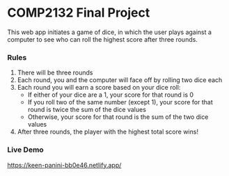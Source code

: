 # COMP2132 Final Project
This web app initiates a game of dice, in which the user plays against a computer to see who can roll the highest score after three rounds.

### Rules
1. There will be three rounds
2. Each round, you and the computer will face off by rolling two dice each
3. Each round you will earn a score based on your dice roll:
    * If either of your dice are a 1, your score for that round is 0
    * If you roll two of the same number (except 1), your score for that round is twice the sum of the dice values
   * Otherwise, your score for that round is the sum of the two dice values
4. After three rounds, the player with the highest total score wins!

### Live Demo
https://keen-panini-bb0e46.netlify.app/
